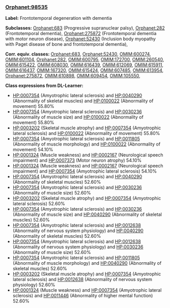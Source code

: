 
### [Orphanet:98535](http://www.orpha.net/ORDO/Orphanet_98535)
**Label:** Frontotemporal degeneration with dementia

**Subclasses:** [Orphanet:683](http://www.orpha.net/ORDO/Orphanet_683) (Progressive supranuclear palsy), [Orphanet:282](http://www.orpha.net/ORDO/Orphanet_282) (Frontotemporal dementia), [Orphanet:275872](http://www.orpha.net/ORDO/Orphanet_275872) (Frontotemporal dementia with motor neuron disease), [Orphanet:52430](http://www.orpha.net/ORDO/Orphanet_52430) (Inclusion body myopathy with Paget disease of bone and frontotemporal dementia), 

**Corr. equiv. classes:** [Orphanet:683](http://www.orpha.net/ORDO/Orphanet_683), [Orphanet:52430](http://www.orpha.net/ORDO/Orphanet_52430), [OMIM:600274](http://purl.obolibrary.org/obo/OMIM_600274), [OMIM:601104](http://purl.obolibrary.org/obo/OMIM_601104), [Orphanet:282](http://www.orpha.net/ORDO/Orphanet_282), [OMIM:600795](http://purl.obolibrary.org/obo/OMIM_600795), [OMIM:172700](http://purl.obolibrary.org/obo/OMIM_172700), [OMIM:260540](http://purl.obolibrary.org/obo/OMIM_260540), [OMIM:615422](http://purl.obolibrary.org/obo/OMIM_615422), [OMIM:608030](http://purl.obolibrary.org/obo/OMIM_608030), [OMIM:616439](http://purl.obolibrary.org/obo/OMIM_616439), [OMIM:612069](http://purl.obolibrary.org/obo/OMIM_612069), [OMIM:615911](http://purl.obolibrary.org/obo/OMIM_615911), [OMIM:616437](http://purl.obolibrary.org/obo/OMIM_616437), [OMIM:167320](http://purl.obolibrary.org/obo/OMIM_167320), [OMIM:615424](http://purl.obolibrary.org/obo/OMIM_615424), [OMIM:607485](http://purl.obolibrary.org/obo/OMIM_607485), [OMIM:613954](http://purl.obolibrary.org/obo/OMIM_613954), [Orphanet:275872](http://www.orpha.net/ORDO/Orphanet_275872), [OMIM:610898](http://purl.obolibrary.org/obo/OMIM_610898), [OMIM:609454](http://purl.obolibrary.org/obo/OMIM_609454), [OMIM:105550](http://purl.obolibrary.org/obo/OMIM_105550), 

**Class expressions from DL-Learner:**

- [HP:0007354](http://purl.obolibrary.org/obo/HP_0007354) (Amyotrophic lateral sclerosis) and [HP:0040290](http://purl.obolibrary.org/obo/HP_0040290) (Abnormality of skeletal muscles) and [HP:0100022](http://purl.obolibrary.org/obo/HP_0100022) (Abnormality of movement) 55.80%
- [HP:0007354](http://purl.obolibrary.org/obo/HP_0007354) (Amyotrophic lateral sclerosis) and [HP:0030236](http://purl.obolibrary.org/obo/HP_0030236) (Abnormality of muscle size) and [HP:0100022](http://purl.obolibrary.org/obo/HP_0100022) (Abnormality of movement) 55.80%
- [HP:0003202](http://purl.obolibrary.org/obo/HP_0003202) (Skeletal muscle atrophy) and [HP:0007354](http://purl.obolibrary.org/obo/HP_0007354) (Amyotrophic lateral sclerosis) and [HP:0100022](http://purl.obolibrary.org/obo/HP_0100022) (Abnormality of movement) 55.80%
- [HP:0007354](http://purl.obolibrary.org/obo/HP_0007354) (Amyotrophic lateral sclerosis) and [HP:0011805](http://purl.obolibrary.org/obo/HP_0011805) (Abnormality of muscle morphology) and [HP:0100022](http://purl.obolibrary.org/obo/HP_0100022) (Abnormality of movement) 54.10%
- [HP:0001324](http://purl.obolibrary.org/obo/HP_0001324) (Muscle weakness) and [HP:0002167](http://purl.obolibrary.org/obo/HP_0002167) (Neurological speech impairment) and [HP:0007373](http://purl.obolibrary.org/obo/HP_0007373) (Motor neuron atrophy) 54.10%
- [HP:0001324](http://purl.obolibrary.org/obo/HP_0001324) (Muscle weakness) and [HP:0002167](http://purl.obolibrary.org/obo/HP_0002167) (Neurological speech impairment) and [HP:0007354](http://purl.obolibrary.org/obo/HP_0007354) (Amyotrophic lateral sclerosis) 54.10%
- [HP:0007354](http://purl.obolibrary.org/obo/HP_0007354) (Amyotrophic lateral sclerosis) and [HP:0040290](http://purl.obolibrary.org/obo/HP_0040290) (Abnormality of skeletal muscles) 52.60%
- [HP:0007354](http://purl.obolibrary.org/obo/HP_0007354) (Amyotrophic lateral sclerosis) and [HP:0030236](http://purl.obolibrary.org/obo/HP_0030236) (Abnormality of muscle size) 52.60%
- [HP:0003202](http://purl.obolibrary.org/obo/HP_0003202) (Skeletal muscle atrophy) and [HP:0007354](http://purl.obolibrary.org/obo/HP_0007354) (Amyotrophic lateral sclerosis) 52.60%
- [HP:0007354](http://purl.obolibrary.org/obo/HP_0007354) (Amyotrophic lateral sclerosis) and [HP:0030236](http://purl.obolibrary.org/obo/HP_0030236) (Abnormality of muscle size) and [HP:0040290](http://purl.obolibrary.org/obo/HP_0040290) (Abnormality of skeletal muscles) 52.60%
- [HP:0007354](http://purl.obolibrary.org/obo/HP_0007354) (Amyotrophic lateral sclerosis) and [HP:0012638](http://purl.obolibrary.org/obo/HP_0012638) (Abnormality of nervous system physiology) and [HP:0040290](http://purl.obolibrary.org/obo/HP_0040290) (Abnormality of skeletal muscles) 52.60%
- [HP:0007354](http://purl.obolibrary.org/obo/HP_0007354) (Amyotrophic lateral sclerosis) and [HP:0012638](http://purl.obolibrary.org/obo/HP_0012638) (Abnormality of nervous system physiology) and [HP:0030236](http://purl.obolibrary.org/obo/HP_0030236) (Abnormality of muscle size) 52.60%
- [HP:0007354](http://purl.obolibrary.org/obo/HP_0007354) (Amyotrophic lateral sclerosis) and [HP:0011805](http://purl.obolibrary.org/obo/HP_0011805) (Abnormality of muscle morphology) and [HP:0040290](http://purl.obolibrary.org/obo/HP_0040290) (Abnormality of skeletal muscles) 52.60%
- [HP:0003202](http://purl.obolibrary.org/obo/HP_0003202) (Skeletal muscle atrophy) and [HP:0007354](http://purl.obolibrary.org/obo/HP_0007354) (Amyotrophic lateral sclerosis) and [HP:0012638](http://purl.obolibrary.org/obo/HP_0012638) (Abnormality of nervous system physiology) 52.60%
- [HP:0001324](http://purl.obolibrary.org/obo/HP_0001324) (Muscle weakness) and [HP:0007354](http://purl.obolibrary.org/obo/HP_0007354) (Amyotrophic lateral sclerosis) and [HP:0011446](http://purl.obolibrary.org/obo/HP_0011446) (Abnormality of higher mental function) 52.60%



